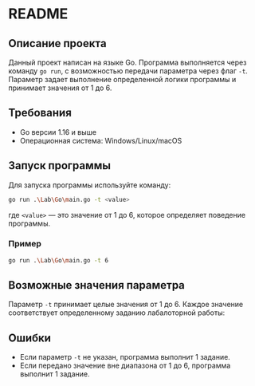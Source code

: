 # README

## Описание проекта

Данный проект написан на языке Go. Программа выполняется через команду `go run`, с возможностью передачи параметра через флаг `-t`. Параметр задает выполнение определенной логики программы и принимает значения от 1 до 6.

## Требования

- Go версии 1.16 и выше
- Операционная система: Windows/Linux/macOS

## Запуск программы

Для запуска программы используйте команду:

```bash
go run .\Lab\Go\main.go -t <value>
```

где `<value>` — это значение от 1 до 6, которое определяет поведение программы.

### Пример

```bash
go run .\Lab\Go\main.go -t 6
```

## Возможные значения параметра

Параметр `-t` принимает целые значения от 1 до 6. Каждое значение соответствует определенному заданию лабалоторной работы:

## Ошибки

- Если параметр `-t` не указан, программа выполнит 1 задание.
- Если передано значение вне диапазона от 1 до 6, программа выполнит 1 задание.